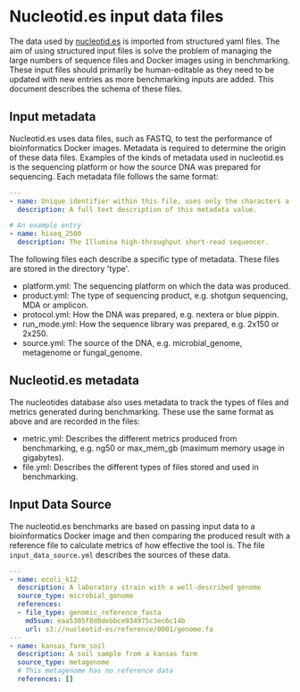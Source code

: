 # Nucleotid.es input data files

The data used by [nucleotid.es][] is imported from structured yaml files. The
aim of using structured input files is solve the problem of managing the large
numbers of sequence files and Docker images using in benchmarking. These input
files should primarily be human-editable as they need to be updated with new
entries as more benchmarking inputs are added. This document describes the
schema of these files.

[nucleotid.es]: http://nucleotid.es

## Input metadata

Nucleotid.es uses data files, such as FASTQ, to test the performance of
bioinformatics Docker images. Metadata is required to determine the origin of
these data files. Examples of the kinds of metadata used in nucleotid.es is the
sequencing platform or how the source DNA was prepared for sequencing. Each
metadata file follows the same format:

``` yaml
---
- name: Unique identifier within this file, uses only the characters a-z, 0-9 and '_'.
  description: A full text description of this metadata value.

# An example entry
- name: hiseq_2500
  description: The Illumina high-throughput short-read sequencer.
```

The following files each describe a specific type of metadata. These files are
stored in the directory 'type'.

  * platform.yml: The sequencing platform on which the data was produced.
  * product.yml: The type of sequencing product, e.g. shotgun sequencing, MDA
    or amplicon.
  * protocol.yml: How the DNA was prepared, e.g. nextera or blue pippin.
  * run_mode.yml: How the sequence library was prepared, e.g. 2x150 or 2x250.
  * source.yml: The source of the DNA, e.g. microbial_genome, metagenome or
    fungal_genome.

## Nucleotid.es metadata

The nucleotides database also uses metadata to track the types of files and
metrics generated during benchmarking. These use the same format as above and
are recorded in the files:

  * metric.yml: Describes the different metrics produced from benchmarking,
    e.g. ng50 or max_mem_gb (maximum memory usage in gigabytes).
  * file.yml: Describes the different types of files stored and used in
    benchmarking.

## Input Data Source

The nucleotid.es benchmarks are based on passing input data to a bioinformatics
Docker image and then comparing the produced result with a reference file to
calculate metrics of how effective the tool is. The file
`input_data_source.yml` describes the sources of these data.

``` yaml
---
- name: ecoli_k12
  description: A laboratory strain with a well-described genome
  source_type: microbial_genome
  references:
  - file_type: genomic_reference_fasta
    md5sum: eaa5305f8d0debbce934975c3ec6c14b
    url: s3://nucleotid-es/reference/0001/genome.fa
---
- name: kansas_farm_soil
  description: A soil sample from a kansas farm
  source_type: metagenome
  # This metagenome has no reference data
  references: []
```

